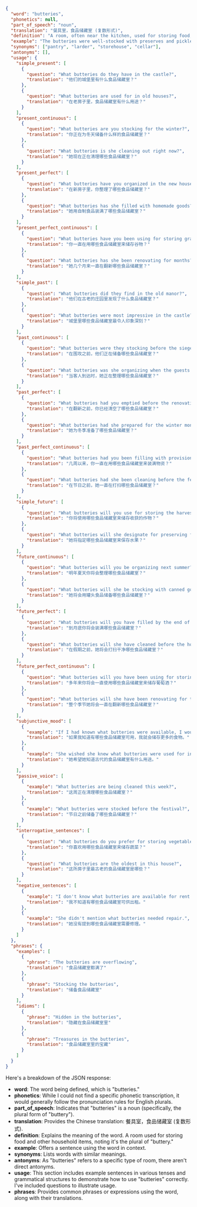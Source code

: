 ```json
{
  "word": "butteries",
  "phonetics": null,
  "part_of_speech": "noun",
  "translation": "餐具室，食品储藏室 (复数形式)",
  "definition": "A room, often near the kitchen, used for storing food, dishes, and other household items; the plural form of 'buttery'.",
  "example": "The butteries were well-stocked with preserves and pickles.",
  "synonyms": ["pantry", "larder", "storehouse", "cellar"],
  "antonyms": [],
  "usage": {
    "simple_present": [
      {
        "question": "What butteries do they have in the castle?",
        "translation": "他们的城堡里有什么食品储藏室？"
      },
      {
        "question": "What butteries are used for in old houses?",
        "translation": "在老房子里，食品储藏室有什么用途？"
      }
    ],
    "present_continuous": [
      {
        "question": "What butteries are you stocking for the winter?",
        "translation": "你正在为冬天储备什么样的食品储藏室？"
      },
      {
        "question": "What butteries is she cleaning out right now?",
        "translation": "她现在正在清理哪些食品储藏室？"
      }
    ],
    "present_perfect": [
      {
        "question": "What butteries have you organized in the new house?",
        "translation": "在新房子里，你整理了哪些食品储藏室？"
      },
      {
        "question": "What butteries has she filled with homemade goods?",
        "translation": "她用自制食品装满了哪些食品储藏室？"
      }
    ],
    "present_perfect_continuous": [
      {
        "question": "What butteries have you been using for storing grains?",
        "translation": "你一直在用哪些食品储藏室来储存谷物？"
      },
      {
        "question": "What butteries has she been renovating for months?",
        "translation": "她几个月来一直在翻新哪些食品储藏室？"
      }
    ],
    "simple_past": [
      {
        "question": "What butteries did they find in the old manor?",
        "translation": "他们在古老的庄园里发现了什么食品储藏室？"
      },
      {
        "question": "What butteries were most impressive in the castle?",
        "translation": "城堡里哪些食品储藏室最令人印象深刻？"
      }
    ],
    "past_continuous": [
      {
        "question": "What butteries were they stocking before the siege?",
        "translation": "在围攻之前，他们正在储备哪些食品储藏室？"
      },
      {
        "question": "What butteries was she organizing when the guests arrived?",
        "translation": "当客人到达时，她正在整理哪些食品储藏室？"
      }
    ],
    "past_perfect": [
      {
        "question": "What butteries had you emptied before the renovation?",
        "translation": "在翻新之前，你已经清空了哪些食品储藏室？"
      },
      {
        "question": "What butteries had she prepared for the winter months?",
        "translation": "她为冬季准备了哪些食品储藏室？"
      }
    ],
    "past_perfect_continuous": [
      {
        "question": "What butteries had you been filling with provisions for weeks?",
        "translation": "几周以来，你一直在用哪些食品储藏室来装满物资？"
      },
      {
        "question": "What butteries had she been cleaning before the festival?",
        "translation": "在节日之前，她一直在打扫哪些食品储藏室？"
      }
    ],
    "simple_future": [
      {
        "question": "What butteries will you use for storing the harvest?",
        "translation": "你将使用哪些食品储藏室来储存收获的作物？"
      },
      {
        "question": "What butteries will she designate for preserving fruits?",
        "translation": "她将指定哪些食品储藏室来保存水果？"
      }
    ],
    "future_continuous": [
      {
        "question": "What butteries will you be organizing next summer?",
        "translation": "明年夏天你将会整理哪些食品储藏室？"
      },
      {
        "question": "What butteries will she be stocking with canned goods?",
        "translation": "她将会用罐头食品储备哪些食品储藏室？"
      }
    ],
    "future_perfect": [
      {
        "question": "What butteries will you have filled by the end of the month?",
        "translation": "到月底你将会装满哪些食品储藏室？"
      },
      {
        "question": "What butteries will she have cleaned before the holidays?",
        "translation": "在假期之前，她将会打扫干净哪些食品储藏室？"
      }
    ],
    "future_perfect_continuous": [
      {
        "question": "What butteries will you have been using for storing wine for years?",
        "translation": "多年来你将会一直使用哪些食品储藏室来储存葡萄酒？"
      },
      {
        "question": "What butteries will she have been renovating for the entire season?",
        "translation": "整个季节她将会一直在翻新哪些食品储藏室？"
      }
    ],
    "subjunctive_mood": [
      {
        "example": "If I had known what butteries were available, I would have stored more food.",
        "translation": "如果我知道有哪些食品储藏室可用，我就会储存更多的食物。"
      },
      {
        "example": "She wished she knew what butteries were used for in ancient times.",
        "translation": "她希望她知道古代的食品储藏室有什么用途。"
      }
    ],
    "passive_voice": [
      {
        "example": "What butteries are being cleaned this week?",
        "translation": "这周正在清理哪些食品储藏室？"
      },
      {
        "example": "What butteries were stocked before the festival?",
        "translation": "节日之前储备了哪些食品储藏室？"
      }
    ],
    "interrogative_sentences": [
      {
        "question": "What butteries do you prefer for storing vegetables?",
        "translation": "你喜欢用哪些食品储藏室来储存蔬菜？"
      },
      {
        "question": "What butteries are the oldest in this house?",
        "translation": "这所房子里最古老的食品储藏室是哪些？"
      }
    ],
    "negative_sentences": [
      {
        "example": "I don't know what butteries are available for rent.",
        "translation": "我不知道有哪些食品储藏室可供出租。"
      },
      {
        "example": "She didn't mention what butteries needed repair.",
        "translation": "她没有提到哪些食品储藏室需要修理。"
      }
    ]
  },
  "phrases": {
    "examples": [
      {
        "phrase": "The butteries are overflowing",
        "translation": "食品储藏室都满了"
      },
      {
        "phrase": "Stocking the butteries",
        "translation": "储备食品储藏室"
      }
    ],
    "idioms": [
      {
        "phrase": "Hidden in the butteries",
        "translation": "隐藏在食品储藏室里"
      },
      {
        "phrase": "Treasures in the butteries",
        "translation": "食品储藏室里的宝藏"
      }
    ]
  }
}
```

Here's a breakdown of the JSON response:

*   **word**: The word being defined, which is "butteries."
*   **phonetics**:  While I could not find a specific phonetic transcription, it would generally follow the pronunciation rules for English plurals.
*   **part\_of\_speech**: Indicates that "butteries" is a noun (specifically, the plural form of "buttery").
*   **translation**:  Provides the Chinese translation: 餐具室，食品储藏室 (复数形式).
*   **definition**: Explains the meaning of the word. A room used for storing food and other household items, noting it's the plural of "buttery."
*   **example**:  Offers a sentence using the word in context.
*   **synonyms**: Lists words with similar meanings.
*   **antonyms**:  As "butteries" refers to a specific type of room, there aren't direct antonyms.
*   **usage**: This section includes example sentences in various tenses and grammatical structures to demonstrate how to use "butteries" correctly.  I've included questions to illustrate usage.
*   **phrases**:  Provides common phrases or expressions using the word, along with their translations.

 